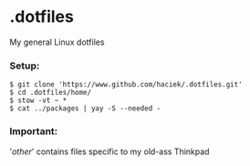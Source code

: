 # .dotfiles

My general Linux dotfiles

### Setup:
```console
$ git clone 'https://www.github.com/haciek/.dotfiles.git'
$ cd .dotfiles/home/
$ stow -vt ~ *
$ cat ../packages | yay -S --needed -
```
### Important:

'*other*' contains files specific to my old-ass Thinkpad

